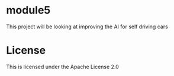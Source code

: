 # module5
<p>This project will be looking at improving the AI for self driving cars</p>

# License
<p>This is licensed under the Apache License 2.0</p>
